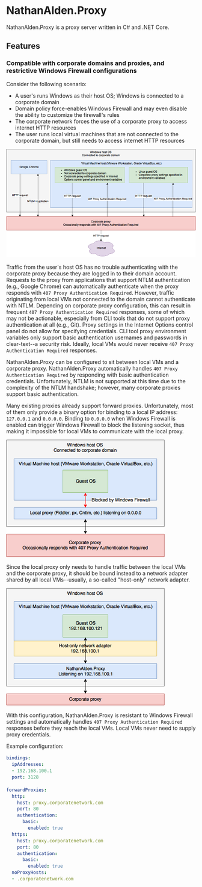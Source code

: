 # NathanAlden.Proxy

NathanAlden.Proxy is a proxy server written in C# and .NET Core.

## Features

### Compatible with corporate domains and proxies, and restrictive Windows Firewall configurations

Consider the following scenario:
* A user's runs Windows as their host OS; Windows is connected to a corporate domain
* Domain policy force-enables Windows Firewall and may even disable the ability to customize the firewall's rules
* The corporate network forces the use of a corporate proxy to access internet HTTP resources
* The user runs local virtual machines that are not connected to the corporate domain, but still needs to access internet HTTP resources

![Corporate Proxy](docs/corporate-proxy.png)

Traffic from the user's host OS has no trouble authenticating with the corporate proxy because they are logged in to their domain account. Requests to the proxy from applications that support NTLM authentication (e.g., Google Chrome) can automatically authenticate when the proxy responds with `407 Proxy Authentication Required`. However, traffic originating from local VMs not connected to the domain cannot authenticate with NTLM. Depending on corporate proxy configuration, this can result in frequent `407 Proxy Authentication Required` responses, some of which may not be actionable, especially from CLI tools that do not support proxy authentication at all (e.g., Git). Proxy settings in the Internet Options control panel do not allow for specifying credentials. CLI tool proxy environment variables only support basic authentication usernames and passwords in clear-text--a security risk. Ideally, local VMs would never receive `407 Proxy Authentication Required` responses.

NathanAlden.Proxy can be configured to sit between local VMs and a corporate proxy. NathanAlden.Proxy automatically handles `407 Proxy Authentication Required` by responding with basic authentication credentials. Unfortunately, NTLM is not supported at this time due to the complexity of the NTLM handshake; however, many corporate proxies support basic authentication.

Many existing proxies already support forward proxies. Unfortunately, most of them only provide a binary option for binding to a local IP address: `127.0.0.1` and `0.0.0.0`. Binding to `0.0.0.0` when Windows Firewall is enabled can trigger Windows Firewall to block the listening socket, thus making it impossible for local VMs to communicate with the local proxy.

![Windows Firewall](docs/windows-firewall.png)

Since the local proxy only needs to handle traffic between the local VMs and the corporate proxy, it should be bound instead to a network adapter shared by all local VMs--usually, a so-called "host-only" network adapter.

![Host-Only](docs/host-only.png)

With this configuration, NathanAlden.Proxy is resistant to Windows Firewall settings and automatically handles `407 Proxy Authentication Required` responses before they reach the local VMs. Local VMs never need to supply proxy credentials.

Example configuration:

```YAML
bindings:
  ipAddresses:
  - 192.168.100.1
  port: 3128

forwardProxies:
  http:
    host: proxy.corporatenetwork.com
    port: 80
    authentication:
      basic:
        enabled: true
  https:
    host: proxy.corporatenetwork.com
    port: 80
    authentication:
      basic:
        enabled: true
  noProxyHosts:
  - .corporatenetwork.com
```